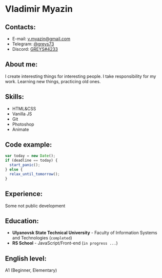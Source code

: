 # Vladimir Myazin

## Contacts:

+ E-mail: v.myazin@gmail.com
+ Telegram: [@greys73](https://t.me/greys73)
+ Discord: [GREYS#4233](https://discordapp.com/users/543466109719019531/)

## About me:

I create interesting things for interesting people. I take responsibility for my work. Learning new things, practicing old ones.

## Skills:

+ HTML&CSS
+ Vanilla JS
+ Git
+ Photoshop
+ Animate

## Code example:

```javascript
var today = new Date();
if (deadline == today) {
  start_panic();
} else {
  relax_until_tomorrow();
}
```

## Experience:

Some not public development

## Education:

+ **Ulyanovsk State Technical University** - Faculty of Information Systems and Technologies (`completed`)
+ **RS School** - JavaScript/Front-end (`in progress ...`) 

## English level:
A1 (Beginner, Elementary)